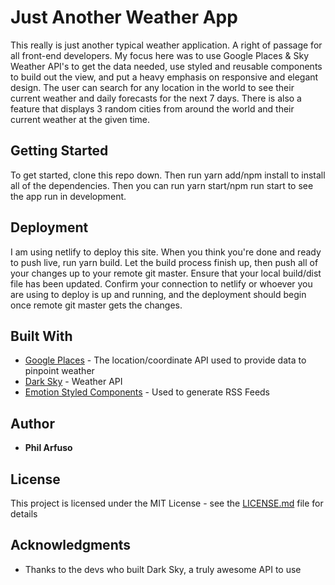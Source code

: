 # Just Another Weather App

This really is just another typical weather application. A right of passage for all front-end developers. My focus here was to use Google Places & Sky Weather API's to get the data needed, use styled and reusable components to build out the view, and put a heavy emphasis on responsive and elegant design. The user can search for any location in the world to see their current weather and daily forecasts for the next 7 days. There is also a feature that displays 3 random cities from around the world and their current weather at the given time.

## Getting Started

To get started, clone this repo down. Then run yarn add/npm install to install all of the dependencies. Then you can run yarn start/npm run start to see the app run in development.

## Deployment

I am using netlify to deploy this site. When you think you're done and ready to push live, run yarn build. Let the build process finish up, then push all of your changes up to your remote git master. Ensure that your local build/dist file has been updated. Confirm your connection to netlify or whoever you are using to deploy is up and running, and the deployment should begin once remote git master gets the changes.

## Built With

- [Google Places](https://developers.google.com/places/web-service/autocomplete?utm_source=google&utm_medium=cpc&utm_campaign=FY18-Q2-global-demandgen-paidsearchonnetworkhouseads-cs-maps_contactsal_saf&utm_content=text-ad-none-none-DEV_c-CRE_315916117628-ADGP_Hybrid+%7C+AW+SEM+%7C+BKWS+~+Google+Maps+Place+Autocomplete-KWID_43700039136946147-kwd-532573556781-userloc_9003471&utm_term=KW_google%20place%20autocomplete-ST_google+place+autocomplete&gclid=CIm5gLuB9-ICFYaVswodvCQNKw) - The location/coordinate API used to provide data to pinpoint weather
- [Dark Sky](https://darksky.net/dev) - Weather API
- [Emotion Styled Components](https://emotion.sh/docs/introduction) - Used to generate RSS Feeds

## Author

- **Phil Arfuso**

## License

This project is licensed under the MIT License - see the [LICENSE.md](LICENSE.md) file for details

## Acknowledgments

- Thanks to the devs who built Dark Sky, a truly awesome API to use

